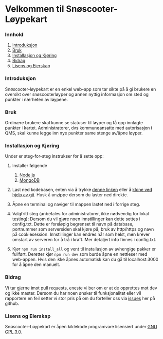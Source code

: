 # Velkommen til Snøscooter-Løypekart

### Innhold

1. [Introduksjon](#introduksjon)
2. [Bruk](#bruk)
3. [Installasjon og Kjøring](#installasjon-og-kjøring)
4. [Bidrag](#bidrag)
5. [Lisens og Eierskap](#lisens-og-eierskap)

### Introduksjon

Snøscooter-løypekart er en enkel web-app som tar sikte på å gi brukere en oversikt over snøscooterløyper og annen nyttig informasjon om sted og punkter i nærheten av løypene.

### Bruk

Ordinære brukere skal kunne se statuser til løyper og få opp innlagte punkter i kartet. Administratorer, dvs kommuneansatte med autorisasjon i QMS, skal kunne legge inn nye punkter same stenge av/åpne løyper.

### Installasjon og Kjøring

Under er steg-for-steg instrukser for å sette opp:

1. Installer følgende
    1. [Node js](https://nodejs.org)
    2. [MongoDB](https://www.mongodb.com/try/download/community?tck=docs_server)

2. Last ned kodebasen, enten via å trykke [denne linken](https://github.com/norkart-student-dev/Snoscooter-Loypekart/archive/master.zip) eller å [klone ved hjelp av git](https://www.git-scm.com/docs/git-clone). Husk å unzippe dersom du laster ned direkte.

3. Åpne en terminal og naviger til mappen lastet ned i forrige steg.

4. Valgfritt steg (anbefales for administratorer, ikke nødvendig for lokal testing): Dersom du vil gjøre noen innstillinger kan dette settes i config.txt. Dette er foreløpig begrenset til navn på database, portnummer som serversiden skal kjøre på, bruk av http/https og navn på cookiesession. Innstillinger kan endres når som helst, men krever omstart av serveren for å trå i kraft. Mer detaljert info finnes i config.txt.

4. Kjør ``npm run install_all`` og vent til installasjon av avhengige pakker er fullført. Deretter kjør ``npm run dev`` som burde åpne en nettleser med web-appen. Hvis den ikke åpnes automatisk kan du gå til localhost:3000 for å åpne den manuelt.

### Bidrag

Vi tar gjerne imot pull requests, eneste vi ber om er at de opprettes mot dev og ikke master. Dersom du har noen ønsker til funksjonalitet eller vil rapportere en feil setter vi stor pris på om du forteller oss via [issues](https://github.com/norkart-student-dev/Snoscooter-Loypekart/issues/new) her på github.

### Lisens og Eierskap
Snøscooter-Løypekart er åpen kildekode programvare lisensiert under [GNU GPL 3.0](https://www.gnu.org/licenses/gpl-3.0.en.html).
